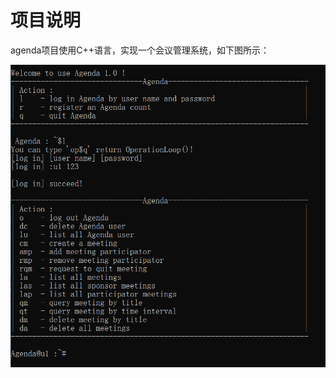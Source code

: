 # 项目说明

agenda项目使用C++语言，实现一个会议管理系统，如下图所示：

![image-20230610233052845](imgs/image-20230610233052845.png)